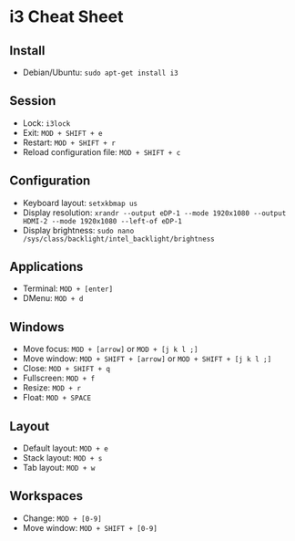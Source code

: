 # i3 Cheat Sheet

## Install
* Debian/Ubuntu: `sudo apt-get install i3`

## Session
* Lock: `i3lock`
* Exit: `MOD + SHIFT + e`
* Restart: `MOD + SHIFT + r`    
* Reload configuration file: `MOD + SHIFT + c`

## Configuration
* Keyboard layout: `setxkbmap us`
* Display resolution: `xrandr --output eDP-1 --mode 1920x1080 --output HDMI-2 --mode 1920x1080 --left-of eDP-1`
* Display brightness: `sudo nano /sys/class/backlight/intel_backlight/brightness`

## Applications
* Terminal: `MOD + [enter]`
* DMenu: `MOD + d`

## Windows
* Move focus: `MOD + [arrow]` or `MOD + [j k l ;]`
* Move window: `MOD + SHIFT + [arrow]` or `MOD + SHIFT + [j k l ;]`
* Close: `MOD + SHIFT + q`
* Fullscreen: `MOD + f`
* Resize: `MOD + r`
* Float: `MOD + SPACE`

## Layout
* Default layout: `MOD + e`
* Stack layout: `MOD + s`
* Tab layout: `MOD + w`

## Workspaces
* Change: `MOD + [0-9]`
* Move window: `MOD + SHIFT + [0-9]`
